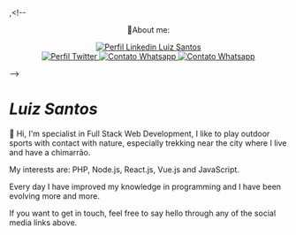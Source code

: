 ,<!-- <div align="center">
    <p>💬About me:</p>
    <a href="https://www.linkedin.com/in/luizcsbh/">
      <img src="https://img.shields.io/badge/-Luiz%20Santos-blue?style=flat-square&logo=linkedin" alt="Perfil Linkedin Luiz Santos">  
    </a>
    <a href="https://twitter.com/luizcs">
        <img src="https://img.shields.io/badge/-@luizcs-blue?style=flat-square&logo=twitter" alt="Perfil Twitter">
    </a>
    <a href="https://bit.ly/393N7y3" >
        <img src="https://img.shields.io/badge/-Whatsapp-blue?style=flat-square&logo=whatsapp" alt="Contato Whatsapp">
    </a>
    <a href="mailto:luizcsbh@gmail.com?subject=Hello%20again" >
        <img src="https://img.shields.io/badge/-luizcsbh@gmail.com-blue?style=flat-square&logo=gmail" alt="Contato Whatsapp">
    </a>
</div>
-->
<!--
<div>
<p>🚀 Olá sou Luiz Santos especialista em Desenvolvimento Web Full Stack, gosto de praticar esportes ao ar livre com contato com a natureza principalmente trekking próximo a cidade que resido e tomar um chimarrão. 
</p>
<p>Meus interesses são: PHP, Node.js, React.js, Vue.js e JavaScript.</p>
<p>Todos os dias tenho aprimorado meus conhecimentos em programação e tenho evoluindo cada vez mais.</p>
<p>Se você deseja entrar em contato, sinta-se à vontade para dizer olá através de qualquer um dos links de redes sociais acima.</p>
</div> 
-->

<div>
<h1><b><i>Luiz Santos</i></b></h1>
<p>🚀 Hi, I'm specialist in Full Stack Web Development, I like to play outdoor sports with contact with nature, especially trekking near the city where I live and have a chimarrão.
</p>
<p>My interests are: PHP, Node.js, React.js, Vue.js and JavaScript.</p>

<p>Every day I have improved my knowledge in programming and I have been evolving more and more.</p>

<p>If you want to get in touch, feel free to say hello through any of the social media links above.</p>
</div>


<!--
**luizcsbh/luizcsbh** is a ✨ _special_ ✨ repository because its `README.md` (this file) appears on your GitHub profile.

Here are some ideas to get you started:

- 🔭 I’m currently working on ...
- 🌱 I’m currently learning ...
- 👯 I’m looking to collaborate on ...
- 🤔 I’m looking for help with ...
-  Ask me about ...
- 📫 How to reach me: ...
- 😄 Pronouns: ...
- ⚡ Fun fact: ...
-->
